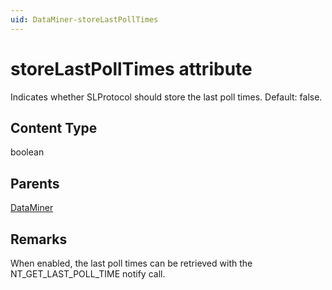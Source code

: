```yaml
---
uid: DataMiner-storeLastPollTimes
---
```


# storeLastPollTimes attribute

Indicates whether SLProtocol should store the last poll times. Default: false.

## Content Type

boolean

## Parents

[DataMiner](xref:DataMiner)

## Remarks

When enabled, the last poll times can be retrieved with the NT_GET_LAST_POLL_TIME notify call.
